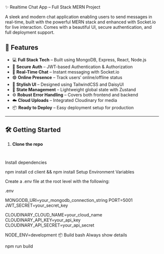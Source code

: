  ✨ Realtime Chat App – Full Stack MERN Project

A sleek and modern chat application enabling users to send messages in real-time, built with the powerful MERN stack and enhanced with Socket.io for live interaction. Comes with a beautiful UI, secure authentication, and full deployment support.

## 🚀 Features

- 💻 **Full Stack Tech** – Built using MongoDB, Express, React, Node.js
- 🔐 **Secure Auth** – JWT-based Authentication & Authorization
- 💬 **Real-Time Chat** – Instant messaging with Socket.io
- 🟢 **Online Presence** – Track users’ online/offline status
- 🎨 **Stylish UI** – Designed using TailwindCSS and DaisyUI
- 🧠 **State Management** – Lightweight global state with Zustand
- ⚙️ **Robust Error Handling** – Covers both frontend and backend
- ☁️ **Cloud Uploads** – Integrated Cloudinary for media
- 📦 **Ready to Deploy** – Easy deployment setup for production

---

## 🛠️ Getting Started

1. **Clone the repo**
   ```bash
  
Install dependencies




npm install
cd client && npm install
Setup Environment Variables

Create a .env file at the root level with the following:

.env



MONGODB_URI=your_mongodb_connection_string
PORT=5001
JWT_SECRET=your_secret_key

CLOUDINARY_CLOUD_NAME=your_cloud_name
CLOUDINARY_API_KEY=your_api_key
CLOUDINARY_API_SECRET=your_api_secret

NODE_ENV=development
📦 Build
bash
Always show details


npm run build
